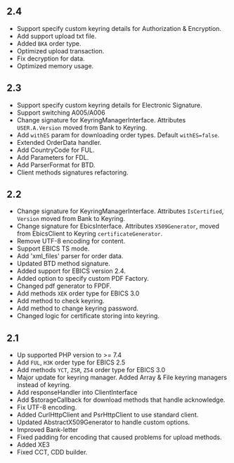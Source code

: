 ## 2.4

* Support specify custom keyring details for Authorization & Encryption.
* Add support upload txt file.
* Added `BKA` order type.
* Optimized upload transaction.
* Fix decryption for data.
* Optimized memory usage.

## 2.3

* Support specify custom keyring details for Electronic Signature.
* Support switching A005/A006
* Change signature for KeyringManagerInterface. Attributes `USER.A.Version` moved from Bank to Keyring.
* Add `withES` param for downloading order types. Default `withES=false`.
* Extended OrderData handler.
* Add CountryCode for FUL.
* Add Parameters for FDL.
* Add ParserFormat for BTD.
* Client methods signatures refactoring.

## 2.2

* Change signature for KeyringManagerInterface. Attributes `IsCertified`, `Version` moved from Bank to Keyring.
* Change signature for EbicsInterface. Attributes `X509Generator`, moved from EbicsClient to Keyring `certificateGenerator`.
* Remove UTF-8 encoding for content.
* Support EBICS TS mode.
* Add 'xml_files' parser for order data.
* Updated BTD method signature.
* Added support for EBICS version 2.4.
* Added option to specify custom PDF Factory.
* Changed pdf generator to FPDF.
* Add methods `XEK` order type for EBICS 3.0
* Add method to check keyring.
* Add method to change keyring password.
* Changed logic for certificate storing into keyring.

## 2.1

* Up supported PHP version to >= 7.4
* Add `FUL`, `H3K` order type for EBICS 2.5
* Add methods `YCT`, `ZSR`, `Z54` order type for EBICS 3.0
* Major update for keyring manager. Added Array & File keyring managers instead of keyring.
* Add responseHandler into ClientInterface
* Add $storageCallback for download methods that handle acknowledge.
* Fix UTF-8 encoding.
* Added CurlHttpClient and PsrHttpClient to use standard client.
* Updated AbstractX509Generator to handle custom options.
* Improved Bank-letter
* Fixed padding for encoding that caused problems for upload methods.
* Added XE3
* Fixed CCT, CDD builder.
